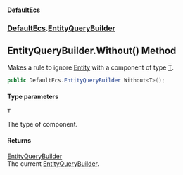 #### [DefaultEcs](DefaultEcs.md 'DefaultEcs')
### [DefaultEcs](DefaultEcs.md#DefaultEcs 'DefaultEcs').[EntityQueryBuilder](EntityQueryBuilder.md 'DefaultEcs.EntityQueryBuilder')

## EntityQueryBuilder.Without<T>() Method

Makes a rule to ignore [Entity](Entity.md 'DefaultEcs.Entity') with a component of type [T](EntityQueryBuilder.Without_T_().md#DefaultEcs.EntityQueryBuilder.Without_T_().T 'DefaultEcs.EntityQueryBuilder.Without<T>().T').

```csharp
public DefaultEcs.EntityQueryBuilder Without<T>();
```
#### Type parameters

<a name='DefaultEcs.EntityQueryBuilder.Without_T_().T'></a>

`T`

The type of component.

#### Returns
[EntityQueryBuilder](EntityQueryBuilder.md 'DefaultEcs.EntityQueryBuilder')  
The current [EntityQueryBuilder](EntityQueryBuilder.md 'DefaultEcs.EntityQueryBuilder').